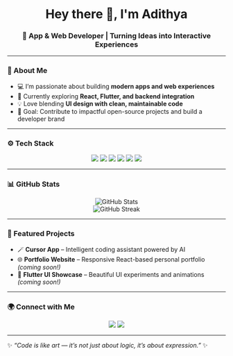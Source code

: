 <h1 align="center">Hey there 👋, I'm Adithya</h1>
<h3 align="center">🚀 App & Web Developer | Turning Ideas into Interactive Experiences</h3>

---

### 🧠 About Me
- 💻 I’m passionate about building **modern apps and web experiences**  
- 🌱 Currently exploring **React, Flutter, and backend integration**  
- 💡 Love blending **UI design with clean, maintainable code**  
- 🎯 Goal: Contribute to impactful open-source projects and build a developer brand  

---

### ⚙️ Tech Stack
<p align="center">
  <img src="https://img.shields.io/badge/HTML5-E34F26?style=for-the-badge&logo=html5&logoColor=white" />
  <img src="https://img.shields.io/badge/CSS3-1572B6?style=for-the-badge&logo=css3&logoColor=white" />
  <img src="https://img.shields.io/badge/JavaScript-F7DF1E?style=for-the-badge&logo=javascript&logoColor=black" />
  <img src="https://img.shields.io/badge/React-20232A?style=for-the-badge&logo=react&logoColor=61DAFB" />
  <img src="https://img.shields.io/badge/Flutter-02569B?style=for-the-badge&logo=flutter&logoColor=white" />
  <img src="https://img.shields.io/badge/Node.js-43853D?style=for-the-badge&logo=node.js&logoColor=white" />
</p>

---

### 📊 GitHub Stats
<p align="center">
  <img src="https://github-readme-stats.vercel.app/api?username=YOUR_GITHUB_USERNAME&show_icons=true&theme=tokyonight" alt="GitHub Stats" />
  <br/>
  <img src="https://github-readme-streak-stats.herokuapp.com/?user=YOUR_GITHUB_USERNAME&theme=tokyonight" alt="GitHub Streak" />
</p>

---

### 🧩 Featured Projects
- 🪄 **Cursor App** – Intelligent coding assistant powered by AI  
- 🌐 **Portfolio Website** – Responsive React-based personal portfolio *(coming soon!)*  
- 📱 **Flutter UI Showcase** – Beautiful UI experiments and animations *(coming soon!)*  

---

### 🌍 Connect with Me
<p align="center">
  <a href="https://www.linkedin.com/in/YOUR_LINKEDIN/"><img src="https://img.shields.io/badge/LinkedIn-0077B5?style=for-the-badge&logo=linkedin&logoColor=white"/></a>
  <a href="mailto:your.email@example.com"><img src="https://img.shields.io/badge/Email-D14836?style=for-the-badge&logo=gmail&logoColor=white"/></a>
</p>

---

✨ *“Code is like art — it’s not just about logic, it’s about expression.”* ✨

